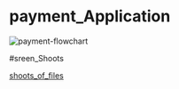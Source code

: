 # payment_Application
![payment-flowchart](https://user-images.githubusercontent.com/67324703/180274965-293b7d4c-7506-4593-a415-3b592f59ad65.jpeg)

#sreen_Shoots

[shoots_of_files](https://drive.google.com/drive/folders/19hFFDZB8qfvbIHezo6UZnJIIbhT-9AQm?usp=sharing)
